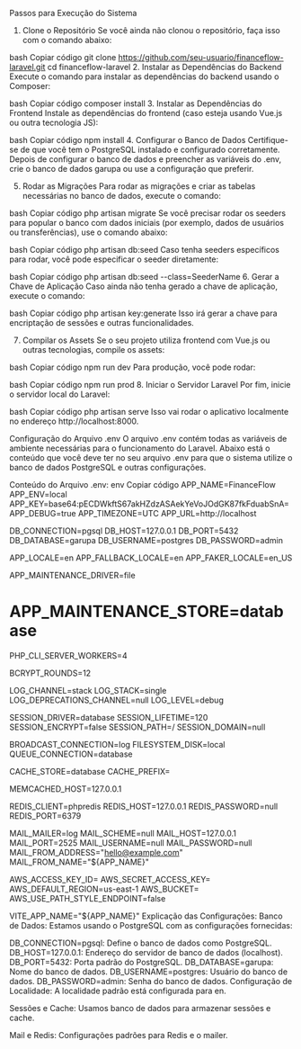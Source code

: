 Passos para Execução do Sistema
1. Clone o Repositório
   Se você ainda não clonou o repositório, faça isso com o comando abaixo:

bash
Copiar código
git clone https://github.com/seu-usuario/financeflow-laravel.git
cd financeflow-laravel
2. Instalar as Dependências do Backend
   Execute o comando para instalar as dependências do backend usando o Composer:

bash
Copiar código
composer install
3. Instalar as Dependências do Frontend
   Instale as dependências do frontend (caso esteja usando Vue.js ou outra tecnologia JS):

bash
Copiar código
npm install
4. Configurar o Banco de Dados
   Certifique-se de que você tem o PostgreSQL instalado e configurado corretamente. Depois de configurar o banco de dados e preencher as variáveis do .env, crie o banco de dados garupa ou use a configuração que preferir.

5. Rodar as Migrações
   Para rodar as migrações e criar as tabelas necessárias no banco de dados, execute o comando:

bash
Copiar código
php artisan migrate
Se você precisar rodar os seeders para popular o banco com dados iniciais (por exemplo, dados de usuários ou transferências), use o comando abaixo:

bash
Copiar código
php artisan db:seed
Caso tenha seeders específicos para rodar, você pode especificar o seeder diretamente:

bash
Copiar código
php artisan db:seed --class=SeederName
6. Gerar a Chave de Aplicação
   Caso ainda não tenha gerado a chave de aplicação, execute o comando:

bash
Copiar código
php artisan key:generate
Isso irá gerar a chave para encriptação de sessões e outras funcionalidades.

7. Compilar os Assets
   Se o seu projeto utiliza frontend com Vue.js ou outras tecnologias, compile os assets:

bash
Copiar código
npm run dev
Para produção, você pode rodar:

bash
Copiar código
npm run prod
8. Iniciar o Servidor Laravel
   Por fim, inicie o servidor local do Laravel:

bash
Copiar código
php artisan serve
Isso vai rodar o aplicativo localmente no endereço http://localhost:8000.


Configuração do Arquivo .env
O arquivo .env contém todas as variáveis de ambiente necessárias para o funcionamento do Laravel. Abaixo está o conteúdo que você deve ter no seu arquivo .env para que o sistema utilize o banco de dados PostgreSQL e outras configurações.

Conteúdo do Arquivo .env:
env
Copiar código
APP_NAME=FinanceFlow
APP_ENV=local
APP_KEY=base64:pECDWkftS67akHZdzASAekYeVoJOdGK87fkFduabSnA=
APP_DEBUG=true
APP_TIMEZONE=UTC
APP_URL=http://localhost

DB_CONNECTION=pgsql
DB_HOST=127.0.0.1
DB_PORT=5432
DB_DATABASE=garupa
DB_USERNAME=postgres
DB_PASSWORD=admin

APP_LOCALE=en
APP_FALLBACK_LOCALE=en
APP_FAKER_LOCALE=en_US

APP_MAINTENANCE_DRIVER=file
# APP_MAINTENANCE_STORE=database

PHP_CLI_SERVER_WORKERS=4

BCRYPT_ROUNDS=12

LOG_CHANNEL=stack
LOG_STACK=single
LOG_DEPRECATIONS_CHANNEL=null
LOG_LEVEL=debug

SESSION_DRIVER=database
SESSION_LIFETIME=120
SESSION_ENCRYPT=false
SESSION_PATH=/
SESSION_DOMAIN=null

BROADCAST_CONNECTION=log
FILESYSTEM_DISK=local
QUEUE_CONNECTION=database

CACHE_STORE=database
CACHE_PREFIX=

MEMCACHED_HOST=127.0.0.1

REDIS_CLIENT=phpredis
REDIS_HOST=127.0.0.1
REDIS_PASSWORD=null
REDIS_PORT=6379

MAIL_MAILER=log
MAIL_SCHEME=null
MAIL_HOST=127.0.0.1
MAIL_PORT=2525
MAIL_USERNAME=null
MAIL_PASSWORD=null
MAIL_FROM_ADDRESS="hello@example.com"
MAIL_FROM_NAME="${APP_NAME}"

AWS_ACCESS_KEY_ID=
AWS_SECRET_ACCESS_KEY=
AWS_DEFAULT_REGION=us-east-1
AWS_BUCKET=
AWS_USE_PATH_STYLE_ENDPOINT=false

VITE_APP_NAME="${APP_NAME}"
Explicação das Configurações:
Banco de Dados: Estamos usando o PostgreSQL com as configurações fornecidas:

DB_CONNECTION=pgsql: Define o banco de dados como PostgreSQL.
DB_HOST=127.0.0.1: Endereço do servidor de banco de dados (localhost).
DB_PORT=5432: Porta padrão do PostgreSQL.
DB_DATABASE=garupa: Nome do banco de dados.
DB_USERNAME=postgres: Usuário do banco de dados.
DB_PASSWORD=admin: Senha do banco de dados.
Configuração de Localidade: A localidade padrão está configurada para en.

Sessões e Cache: Usamos banco de dados para armazenar sessões e cache.

Mail e Redis: Configurações padrões para Redis e o mailer.
